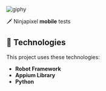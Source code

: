 
![giphy](https://media.giphy.com/media/ZeWo3suss8esmCaBvh/giphy.gif) 

🗡 Ninjapixel <strong>mobile</strong> tests

## 📱 Technologies

This project uses these technologies:

- <strong> Robot Framework </strong>
- <strong> Appium Library </strong>
- <strong> Python </strong>
